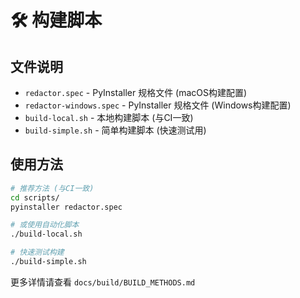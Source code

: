 # 🛠️ 构建脚本

## 文件说明

- `redactor.spec` - PyInstaller 规格文件 (macOS构建配置)
- `redactor-windows.spec` - PyInstaller 规格文件 (Windows构建配置)
- `build-local.sh` - 本地构建脚本 (与CI一致)
- `build-simple.sh` - 简单构建脚本 (快速测试用)

## 使用方法

```bash
# 推荐方法 (与CI一致)
cd scripts/
pyinstaller redactor.spec

# 或使用自动化脚本
./build-local.sh

# 快速测试构建
./build-simple.sh
```

更多详情请查看 `docs/build/BUILD_METHODS.md`